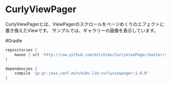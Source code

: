 # CurlyViewPager

CurlyViewPagerとは、ViewPagerのスクロールをページめくりのエフェクトに置き換えたViewです。
サンプルでは、ギャラリーの画像を表示しています。

#Gradle
```groovy
repositories {
    maven { url 'http://raw.github.com/mitchibu/CurlyViewPager/master/repository/' }
}

dependencies {
    compile 'jp.gr.java_conf.mitchibu.lib:curlyviewpager:1.0.0'
}
```
